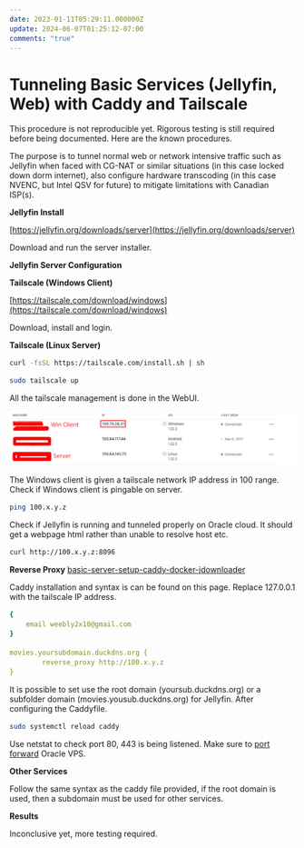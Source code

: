 ```yaml
---
date: 2023-01-11T05:29:11.000000Z
update: 2024-06-07T01:25:12-07:00
comments: "true"
---
```

# Tunneling Basic Services (Jellyfin, Web) with Caddy and Tailscale

This procedure is not reproducible yet. Rigorous testing is still required before being documented. Here are the known procedures.

The purpose is to tunnel normal web or network intensive traffic such as Jellyfin when faced with CG-NAT or similar situations (in this case locked down dorm internet), also configure hardware transcoding (in this case NVENC, but Intel QSV for future) to mitigate limitations with Canadian ISP(s).

**Jellyfin Install**

[https://jellyfin.org/downloads/server](https://jellyfin.org/downloads/server)

Download and run the server installer.

**Jellyfin Server Configuration**

**Tailscale (Windows Client)**

[https://tailscale.com/download/windows](https://tailscale.com/download/windows)

Download, install and login.

**Tailscale (Linux Server)**

```bash
curl -fsSL https://tailscale.com/install.sh | sh
```

```bash
sudo tailscale up
```

All the tailscale management is done in the WebUI.

![](assets/gallery/2023-01/KPWimage.png)

The Windows client is given a tailscale network IP address in 100 range. Check if Windows client is pingable on server.

```bash
ping 100.x.y.z
```

Check if Jellyfin is running and tunneled properly on Oracle cloud. It should get a webpage html rather than unable to resolve host etc.

```bash
curl http://100.x.y.z:8096
```

 **Reverse Proxy**
[basic-server-setup-caddy-docker-jdownloader](basic-server-setup-caddy-docker-jdownloader.md)

Caddy installation and syntax is can be found on this page. Replace 127.0.0.1 with the tailscale IP address.

```yaml
{
    email weebly2x10@gmail.com
}

movies.yoursubdomain.duckdns.org {
        reverse_proxy http://100.x.y.z
}
```

It is possible to set use the root domain (yoursub.duckdns.org) or a subfolder domain (movies.yousub.duckdns.org) for Jellyfin. After configuring the Caddyfile.

```bash
sudo systemctl reload caddy
```

Use netstat to check port 80, 443 is being listened. Make sure to [port forward](basic-server-setup-caddy-docker-jdownloader.md) Oracle VPS.

**Other Services**

Follow the same syntax as the caddy file provided, if the root domain is used, then a subdomain must be used for other services.

**Results**

Inconclusive yet, more testing required.